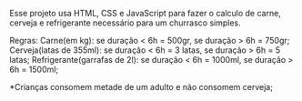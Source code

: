 Esse projeto usa HTML, CSS e JavaScript para fazer o calculo de carne, cerveja e refrigerante necessário para um churrasco simples.

Regras:
    Carne(em kg): se duração < 6h = 500gr, se duração > 6h = 750gr;
    Cerveja(latas de 355ml): se duração < 6h = 3 latas, se duração > 6h = 5 latas;
    Refrigerante(garrafas de 2l): se duração < 6h = 1000ml, se duração > 6h = 1500ml;

*Crianças consomem metade de um adulto e não consomem cerveja;